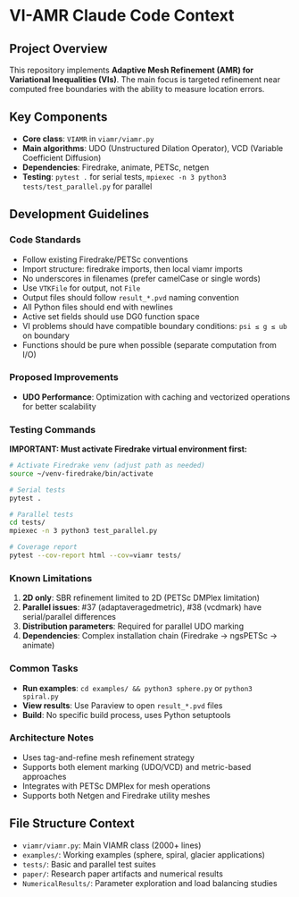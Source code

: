 # VI-AMR Claude Code Context

## Project Overview
This repository implements **Adaptive Mesh Refinement (AMR) for Variational Inequalities (VIs)**. The main focus is targeted refinement near computed free boundaries with the ability to measure location errors.

## Key Components
- **Core class**: `VIAMR` in `viamr/viamr.py`
- **Main algorithms**: UDO (Unstructured Dilation Operator), VCD (Variable Coefficient Diffusion)
- **Dependencies**: Firedrake, animate, PETSc, netgen
- **Testing**: `pytest .` for serial tests, `mpiexec -n 3 python3 tests/test_parallel.py` for parallel

## Development Guidelines

### Code Standards
- Follow existing Firedrake/PETSc conventions
- Import structure: firedrake imports, then local viamr imports
- No underscores in filenames (prefer camelCase or single words)
- Use `VTKFile` for output, not `File`
- Output files should follow `result_*.pvd` naming convention
- All Python files should end with newlines
- Active set fields should use DG0 function space
- VI problems should have compatible boundary conditions: `psi ≤ g ≤ ub` on boundary
- Functions should be pure when possible (separate computation from I/O)

### Proposed Improvements
- **UDO Performance**: Optimization with caching and vectorized operations for better scalability

### Testing Commands
**IMPORTANT: Must activate Firedrake virtual environment first:**
```bash
# Activate Firedrake venv (adjust path as needed)
source ~/venv-firedrake/bin/activate

# Serial tests
pytest .

# Parallel tests
cd tests/
mpiexec -n 3 python3 test_parallel.py

# Coverage report
pytest --cov-report html --cov=viamr tests/
```

### Known Limitations
1. **2D only**: SBR refinement limited to 2D (PETSc DMPlex limitation)
2. **Parallel issues**: #37 (adaptaveragedmetric), #38 (vcdmark) have serial/parallel differences
3. **Distribution parameters**: Required for parallel UDO marking
4. **Dependencies**: Complex installation chain (Firedrake → ngsPETSc → animate)

### Common Tasks
- **Run examples**: `cd examples/ && python3 sphere.py` or `python3 spiral.py`
- **View results**: Use Paraview to open `result_*.pvd` files
- **Build**: No specific build process, uses Python setuptools

### Architecture Notes
- Uses tag-and-refine mesh refinement strategy
- Supports both element marking (UDO/VCD) and metric-based approaches
- Integrates with PETSc DMPlex for mesh operations
- Supports both Netgen and Firedrake utility meshes

## File Structure Context
- `viamr/viamr.py`: Main VIAMR class (2000+ lines)
- `examples/`: Working examples (sphere, spiral, glacier applications)
- `tests/`: Basic and parallel test suites
- `paper/`: Research paper artifacts and numerical results
- `NumericalResults/`: Parameter exploration and load balancing studies